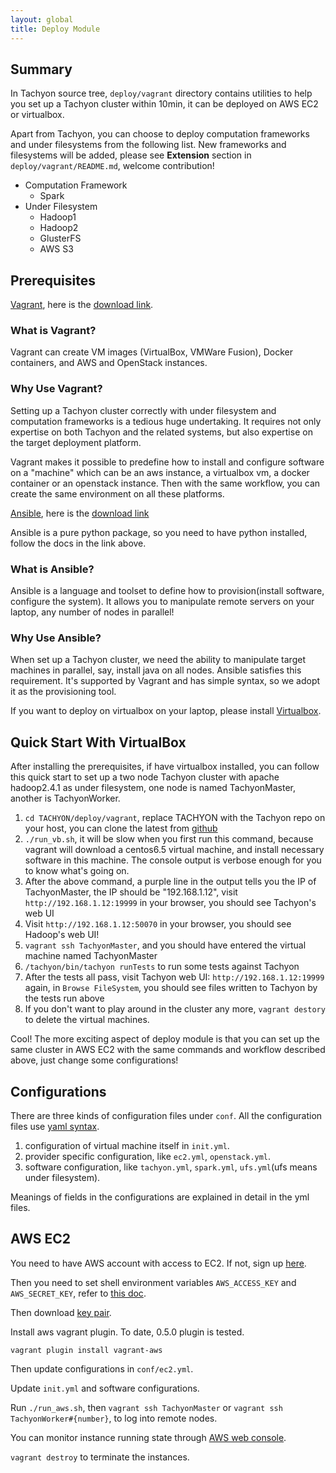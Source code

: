 ```yaml
---
layout: global
title: Deploy Module
---
```


## Summary

In Tachyon source tree, `deploy/vagrant` directory contains utilities to help you set up a Tachyon cluster within 10min, it can be deployed on AWS EC2 or virtualbox.

Apart from Tachyon, you can choose to deploy computation frameworks and under filesystems from the following list. New frameworks and filesystems will be added, please see **Extension** section in `deploy/vagrant/README.md`, welcome contribution!

* Computation Framework
  * Spark
* Under Filesystem
  * Hadoop1
  * Hadoop2
  * GlusterFS
  * AWS S3

## Prerequisites

[Vagrant](https://www.vagrantup.com), here is the [download link](https://www.vagrantup.com/downloads.html).

### What is Vagrant?

Vagrant can create VM images (VirtualBox, VMWare Fusion), Docker containers, and AWS and OpenStack
instances.

### Why Use Vagrant?

Setting up a Tachyon cluster correctly with under filesystem and computation frameworks is a tedious huge undertaking. It requires not only expertise on both Tachyon and the related systems, but also expertise on the target deployment platform. 

Vagrant makes it possible to predefine how to install and configure software on a "machine" which can be an aws instance, a virtualbox vm, a docker container or an openstack instance. Then with the same workflow, you can create the same environment on all these platforms.

[Ansible](http://docs.ansible.com), here is the [download link](http://docs.ansible.com/intro_installation.html)

Ansible is a pure python package, so you need to have python installed, follow the docs in the link above. 

### What is Ansible?

Ansible is a language and toolset to define how to provision(install software, configure the system). It allows you to manipulate remote servers on your laptop, any number of nodes in parallel!

### Why Use Ansible?

When set up a Tachyon cluster, we need the ability to manipulate target machines in parallel, say, install java on all nodes. Ansible satisfies this requirement. It's supported by Vagrant and has simple syntax, so we adopt it as the provisioning tool.

If you want to deploy on virtualbox on your laptop, please install [Virtualbox](https://www.virtualbox.org/wiki/Downloads).

## Quick Start With VirtualBox

After installing the prerequisites, if have virtualbox installed, you can follow this quick start to set up a two node Tachyon cluster with apache hadoop2.4.1 as under filesystem, one node is named TachyonMaster, another is TachyonWorker.

1. `cd TACHYON/deploy/vagrant`, replace TACHYON with the Tachyon repo on your host, you can clone the latest from [github](https://github.com/amplab/tachyon.git)
2. `./run_vb.sh`, it will be slow when you first run this command, because vagrant will download a centos6.5 virtual machine, and install necessary software in this machine. The console output is verbose enough for you to know what's going on. 
3. After the above command, a purple line in the output tells you the IP of TachyonMaster, the IP should be "192.168.1.12", visit `http://192.168.1.12:19999` in your browser, you should see Tachyon's web UI
4. Visit `http://192.168.1.12:50070` in your browser, you should see Hadoop's web UI!
5. `vagrant ssh TachyonMaster`, and you should have entered the virtual machine named TachyonMaster
6. `/tachyon/bin/tachyon runTests` to run some tests against Tachyon
7. After the tests all pass, visit Tachyon web UI: `http://192.168.1.12:19999` again, in `Browse FileSystem`, you should see files written to Tachyon by the tests run above
8. If you don't want to play around in the cluster any more, `vagrant destory` to delete the virtual machines. 

Cool! The more exciting aspect of deploy module is that you can set up the same cluster in AWS EC2 with the same commands and workflow described above, just change some configurations!

## Configurations

There are three kinds of configuration files under `conf`. All the configuration files use [yaml syntax](http://en.wikipedia.org/wiki/YAML).

1. configuration of virtual machine itself in `init.yml`. 
2. provider specific configuration, like `ec2.yml`, `openstack.yml`.
3. software configuration, like `tachyon.yml`, `spark.yml`, `ufs.yml`(ufs means under filesystem). 

Meanings of fields in the configurations are explained in detail in the yml files.

## AWS EC2

You need to have AWS account with access to EC2. If not, sign up [here](https://aws.amazon.com/). 

Then you need to set shell environment variables `AWS_ACCESS_KEY`
and `AWS_SECRET_KEY`, refer to [this doc](http://docs.aws.amazon.com/AWSSimpleQueueService/latest/SQSGettingStartedGuide/AWSCredentials.html). 

Then download [key pair](http://docs.aws.amazon.com/AWSEC2/latest/UserGuide/ec2-key-pairs.html).

Install aws vagrant plugin. To date, 0.5.0 plugin is tested.

    vagrant plugin install vagrant-aws

Then update configurations in `conf/ec2.yml`.

Update `init.yml` and software configurations. 

Run `./run_aws.sh`, then `vagrant ssh TachyonMaster` or `vagrant ssh TachyonWorker#{number}`, to log into remote nodes. 

You can monitor instance running state through [AWS web console](https://console.aws.amazon.com).

`vagrant destroy` to terminate the instances.


